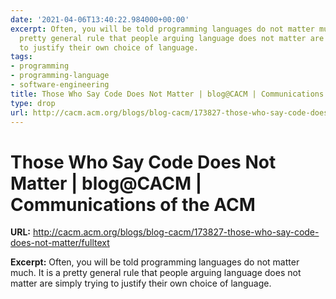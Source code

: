 ```yaml
---
date: '2021-04-06T13:40:22.984000+00:00'
excerpt: Often, you will be told programming languages do not matter much. It is a
  pretty general rule that people arguing language does not matter are simply trying
  to justify their own choice of language.
tags:
- programming
- programming-language
- software-engineering
title: Those Who Say Code Does Not Matter | blog@CACM | Communications of the ACM
type: drop
url: http://cacm.acm.org/blogs/blog-cacm/173827-those-who-say-code-does-not-matter/fulltext
---
```


# Those Who Say Code Does Not Matter | blog@CACM | Communications of the ACM

**URL:** http://cacm.acm.org/blogs/blog-cacm/173827-those-who-say-code-does-not-matter/fulltext

**Excerpt:** Often, you will be told programming languages do not matter much. It is a pretty general rule that people arguing language does not matter are simply trying to justify their own choice of language.
